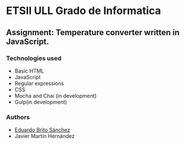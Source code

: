 # ETSII ULL Grado de Informatica

## Assignment: Temperature converter written in JavaScript.

### Technologies used

* Basic HTML
* JavaScript
* Regular expressions
* CSS
* Mocha and Chai (in development)
* Gulp(in development)

### Authors

* [Eduardo Brito Sánchez](eduardobritosan.github.io) 
* Javier Martín Hernández

